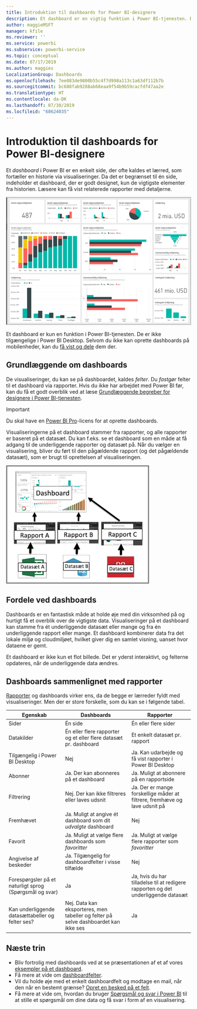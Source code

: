 ```yaml
---
title: Introduktion til dashboards for Power BI-designere
description: Et dashboard er en vigtig funktion i Power BI-tjenesten. Det er en enkelt side, der ofte kaldes et lærred, som fortæller en historie via visualiseringer.
author: maggieMSFT
manager: kfile
ms.reviewer: ''
ms.service: powerbi
ms.subservice: powerbi-service
ms.topic: conceptual
ms.date: 07/17/2019
ms.author: maggies
LocalizationGroup: Dashboards
ms.openlocfilehash: 7ee083de9800b55c4f7d998a113c1a63df112b7b
ms.sourcegitcommit: bc688fab9288ab68eaa9f54b9b59cacfdf47aa2e
ms.translationtype: HT
ms.contentlocale: da-DK
ms.lasthandoff: 07/30/2019
ms.locfileid: "68624035"
---
```

# <a name="introduction-to-dashboards-for-power-bi-designers"></a>Introduktion til dashboards for Power BI-designere

Et *dashboard* i Power BI er en enkelt side, der ofte kaldes et lærred, som fortæller en historie via visualiseringer. Da det er begrænset til én side, indeholder et dashboard, der er godt designet, kun de vigtigste elementer fra historien. Læsere kan få vist relaterede rapporter med detaljerne.

![Dashboard](media/service-dashboards/power-bi-dashboard2.png)

Et dashboard er kun en funktion i Power BI-tjenesten. De er ikke tilgængelige i Power BI Desktop. Selvom du ikke kan oprette dashboards på mobilenheder, kan du [få vist og dele](mobile-apps-view-dashboard.md) dem der.

## <a name="dashboard-basics"></a>Grundlæggende om dashboards 

De visualiseringer, du kan se på dashboardet, kaldes *felter*. Du *fastgør* felter til et dashboard via rapporter. Hvis du ikke har arbejdet med Power BI før, kan du få et godt overblik ved at læse [Grundlæggende begreber for designere i Power BI-tjenesten](service-basic-concepts.md).

> [!IMPORTANT]
> Du skal have en [Power BI Pro](service-free-vs-pro.md)-licens for at oprette dashboards.

Visualiseringerne på et dashboard stammer fra rapporter, og alle rapporter er baseret på et datasæt. Du kan f.eks. se et dashboard som en måde at få adgang til de underliggende rapporter og datasæt på. Når du vælger en visualisering, bliver du ført til den pågældende rapport (og det pågældende datasæt), som er brugt til oprettelsen af visualiseringen.

![Diagram, der viser relationer mellem dashboards, rapporter og datasæt](media/service-dashboards/power-bi-diagram.png)

## <a name="advantages-of-dashboards"></a>Fordele ved dashboards
Dashboards er en fantastisk måde at holde øje med din virksomhed på og hurtigt få et overblik over de vigtigste data. Visualiseringer på et dashboard kan stamme fra ét underliggende datasæt eller mange og fra én underliggende rapport eller mange. Et dashboard kombinerer data fra det lokale miljø og cloudmiljøet, hvilket giver dig en samlet visning, uanset hvor dataene er gemt.

Et dashboard er ikke kun et flot billede. Det er yderst interaktivt, og felterne opdateres, når de underliggende data ændres.

## <a name="dashboards-versus-reports"></a>Dashboards sammenlignet med rapporter
[Rapporter](service-reports.md) og dashboards virker ens, da de begge er lærreder fyldt med visualiseringer. Men der er store forskelle, som du kan se i følgende tabel.

| **Egenskab** | **Dashboards** | **Rapporter** |
| --- | --- | --- |
| Sider |Én side |Én eller flere sider |
| Datakilder |Én eller flere rapporter og et eller flere datasæt pr. dashboard |Et enkelt datasæt pr. rapport |
| Tilgængelig i Power BI Desktop |Nej | Ja. Kan udarbejde og få vist rapporter i Power BI Desktop |
| Abonner |Ja. Der kan abonneres på et dashboard |Ja. Muligt at abonnere på en rapportside |
| Filtrering |Nej. Der kan ikke filtreres eller laves udsnit |Ja. Der er mange forskellige måder at filtrere, fremhæve og lave udsnit på |
| Fremhævet |Ja. Muligt at angive ét dashboard som dit *udvalgte* dashboard |Nej |
| Favorit | Ja. Muligt at vælge flere dashboards som *favoritter* | Ja. Muligt at vælge flere rapporter som *favoritter*
| Angivelse af beskeder |Ja. Tilgængelig for dashboardfelter i visse tilfælde |Nej |
| Forespørgsler på et naturligt sprog (Spørgsmål og svar) |Ja | Ja, hvis du har tilladelse til at redigere rapporten og det underliggende datasæt |
| Kan underliggende datasættabeller og felter ses? |Nej. Data kan eksporteres, men tabeller og felter på selve dashboardet kan ikke ses |Ja |


## <a name="next-steps"></a>Næste trin
* Bliv fortrolig med dashboards ved at se præsentationen af et af vores [eksempler på et dashboard](sample-tutorial-connect-to-the-samples.md).
* Få mere at vide om [dashboardfelter](service-dashboard-tiles.md).
* Vil du holde øje med et enkelt dashboardfelt og modtage en mail, når den når en bestemt grænse? [Opret en besked på et felt](service-set-data-alerts.md).
* Få mere at vide om, hvordan du bruger [Spørgsmål og svar i Power BI](power-bi-tutorial-q-and-a.md) til at stille et spørgsmål om dine data og få svar i form af en visualisering.
